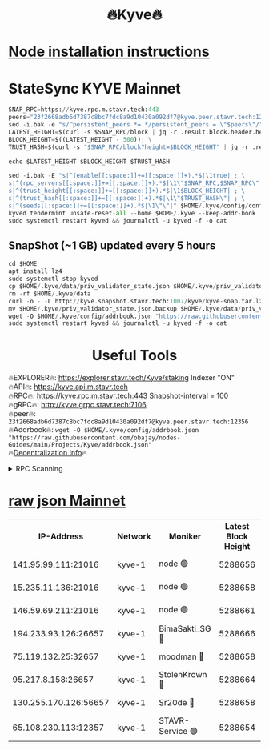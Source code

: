 <h1 align="center"> 🔥Kyve🔥</h1>

[Node installation instructions](https://github.com/obajay/nodes-Guides/tree/main/Projects/Kyve)
=
# StateSync KYVE Mainnet
```python
SNAP_RPC=https://kyve.rpc.m.stavr.tech:443
peers="23f2668adb6d7387c8bc7fdc8a9d10430a092df7@kyve.peer.stavr.tech:12356"
sed -i.bak -e "s/^persistent_peers *=.*/persistent_peers = \"$peers\"/" $HOME/.kyve/config/config.toml
LATEST_HEIGHT=$(curl -s $SNAP_RPC/block | jq -r .result.block.header.height); \
BLOCK_HEIGHT=$((LATEST_HEIGHT - 500)); \
TRUST_HASH=$(curl -s "$SNAP_RPC/block?height=$BLOCK_HEIGHT" | jq -r .result.block_id.hash)

echo $LATEST_HEIGHT $BLOCK_HEIGHT $TRUST_HASH

sed -i.bak -E "s|^(enable[[:space:]]+=[[:space:]]+).*$|\1true| ; \
s|^(rpc_servers[[:space:]]+=[[:space:]]+).*$|\1\"$SNAP_RPC,$SNAP_RPC\"| ; \
s|^(trust_height[[:space:]]+=[[:space:]]+).*$|\1$BLOCK_HEIGHT| ; \
s|^(trust_hash[[:space:]]+=[[:space:]]+).*$|\1\"$TRUST_HASH\"| ; \
s|^(seeds[[:space:]]+=[[:space:]]+).*$|\1\"\"|" $HOME/.kyve/config/config.toml
kyved tendermint unsafe-reset-all --home $HOME/.kyve --keep-addr-book
sudo systemctl restart kyved && journalctl -u kyved -f -o cat
```

## SnapShot (~1 GB) updated every 5 hours
```python
cd $HOME
apt install lz4
sudo systemctl stop kyved
cp $HOME/.kyve/data/priv_validator_state.json $HOME/.kyve/priv_validator_state.json.backup
rm -rf $HOME/.kyve/data
curl -o - -L http://kyve.snapshot.stavr.tech:1007/kyve/kyve-snap.tar.lz4 | lz4 -c -d - | tar -x -C $HOME/.kyve --strip-components 2
mv $HOME/.kyve/priv_validator_state.json.backup $HOME/.kyve/data/priv_validator_state.json
wget -O $HOME/.kyve/config/addrbook.json "https://raw.githubusercontent.com/obajay/nodes-Guides/main/Projects/Kyve/addrbook.json"
sudo systemctl restart kyved && journalctl -u kyved -f -o cat
```

<h1 align="center"> Useful Tools</h1>

🔥EXPLORER🔥:     https://explorer.stavr.tech/Kyve/staking        Indexer "ON" \
🔥API🔥: 			 		https://kyve.api.m.stavr.tech \
🔥RPC🔥:          https://kyve.rpc.m.stavr.tech:443	              Snapshot-interval = 100 \
🔥gRPC🔥:         http://kyve.grpc.stavr.tech:7106 \
🔥peer🔥:					`23f2668adb6d7387c8bc7fdc8a9d10430a092df7@kyve.peer.stavr.tech:12356` \
🔥Addrbook🔥:    ```wget -O $HOME/.kyve/config/addrbook.json "https://raw.githubusercontent.com/obajay/nodes-Guides/main/Projects/Kyve/addrbook.json"``` \
🔥[Decentralization Info](https://github.com/obajay/StateSync-snapshots/tree/main/Projects/Kyve/Decentralization)🔥

<details>
<summary>RPC Scanning</summary>

<h2 align="center"> We scan nodes in real time every 4 hours. And we provide the final result of RPC endpoints.
We cannot influence the operation of these nodes in any way. </h2>


```python
If Voting Power is higher than 0 --> then the Node is a validator of the network and may be subject to attack and be a potential threat to the chain.
```
```python
We marked such validators with a red symbol
```

</details>

[raw json Mainnet](https://rpc-check.kyvem.stavr.tech/kyvem/rpc-kyvem-result.json)
=



<table><tr><th>IP-Address</th><th>Network</th><th>Moniker</th><th>Latest Block Height</th><th>Earliest Block Height</th><th>Catching Up</th><th>Tx Index</th><th>Voting Power</th><th>Scan Time</th></tr><tr><td>141.95.99.111:21016</td><td>kyve-1</td><td>node 🟢</td><td>5288656</td><td>1</td><td>False</td><td>off</td><td>0</td><td>2024-03-09T18:55:09.222771112UTC</td></tr><tr><td>15.235.11.136:21016</td><td>kyve-1</td><td>node 🟢</td><td>5288658</td><td>1</td><td>False</td><td>off</td><td>0</td><td>2024-03-09T18:55:24.139793144UTC</td></tr><tr><td>146.59.69.211:21016</td><td>kyve-1</td><td>node 🟢</td><td>5288661</td><td>1</td><td>False</td><td>off</td><td>0</td><td>2024-03-09T18:55:43.698582678UTC</td></tr><tr><td>194.233.93.126:26657</td><td>kyve-1</td><td>BimaSakti_SG 🔴</td><td>5288666</td><td>2646001</td><td>False</td><td>off</td><td>651</td><td>2024-03-09T18:56:11.585640867UTC</td></tr><tr><td>75.119.132.25:32657</td><td>kyve-1</td><td>moodman 🔴</td><td>5288658</td><td>5188658</td><td>False</td><td>off</td><td>6865</td><td>2024-03-09T18:55:27.057035490UTC</td></tr><tr><td>95.217.8.158:26657</td><td>kyve-1</td><td>StolenKrown 🔴</td><td>5288664</td><td>5193501</td><td>False</td><td>on</td><td>2499</td><td>2024-03-09T18:56:00.488979051UTC</td></tr><tr><td>130.255.170.126:56657</td><td>kyve-1</td><td>Sr20de 🔴</td><td>5288658</td><td>5217201</td><td>False</td><td>off</td><td>5969</td><td>2024-03-09T18:55:24.555036188UTC</td></tr><tr><td>65.108.230.113:12357</td><td>kyve-1</td><td>STAVR-Service 🟢</td><td>5288654</td><td>5287701</td><td>False</td><td>on</td><td>0</td><td>2024-03-09T18:55:02.893045385UTC</td></tr></table>
